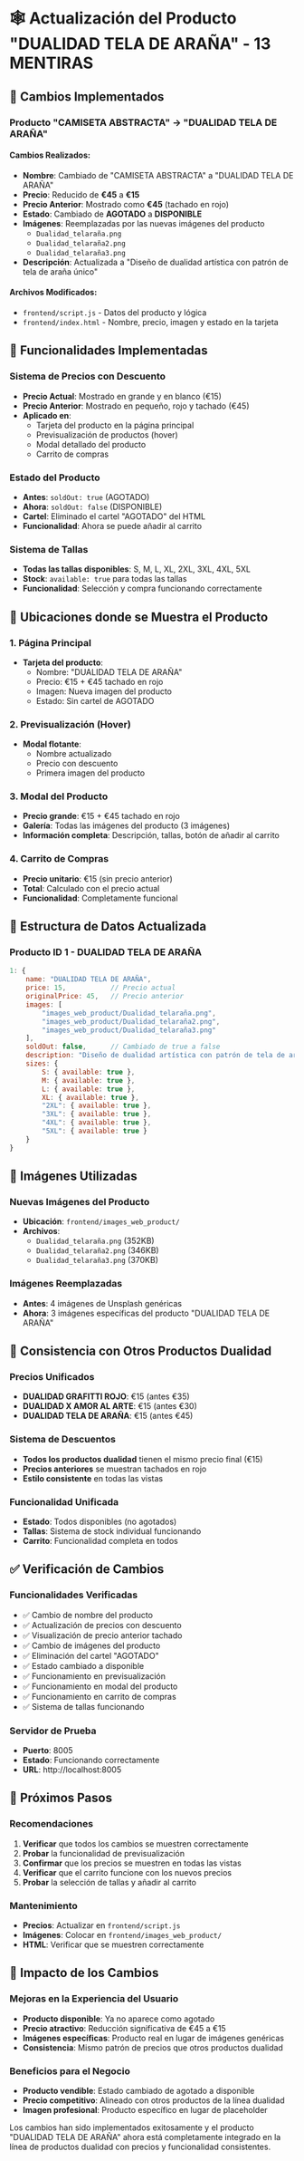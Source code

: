 # 🕸️ Actualización del Producto "DUALIDAD TELA DE ARAÑA" - 13 MENTIRAS

## 📝 **Cambios Implementados**

### **Producto "CAMISETA ABSTRACTA" → "DUALIDAD TELA DE ARAÑA"**

#### **Cambios Realizados:**
- **Nombre**: Cambiado de "CAMISETA ABSTRACTA" a "DUALIDAD TELA DE ARAÑA"
- **Precio**: Reducido de **€45** a **€15**
- **Precio Anterior**: Mostrado como **€45** (tachado en rojo)
- **Estado**: Cambiado de **AGOTADO** a **DISPONIBLE**
- **Imágenes**: Reemplazadas por las nuevas imágenes del producto
  - `Dualidad_telaraña.png`
  - `Dualidad_telaraña2.png`
  - `Dualidad_telaraña3.png`
- **Descripción**: Actualizada a "Diseño de dualidad artística con patrón de tela de araña único"

#### **Archivos Modificados:**
- `frontend/script.js` - Datos del producto y lógica
- `frontend/index.html` - Nombre, precio, imagen y estado en la tarjeta

## 🎯 **Funcionalidades Implementadas**

### **Sistema de Precios con Descuento**
- **Precio Actual**: Mostrado en grande y en blanco (€15)
- **Precio Anterior**: Mostrado en pequeño, rojo y tachado (€45)
- **Aplicado en**:
  - Tarjeta del producto en la página principal
  - Previsualización de productos (hover)
  - Modal detallado del producto
  - Carrito de compras

### **Estado del Producto**
- **Antes**: `soldOut: true` (AGOTADO)
- **Ahora**: `soldOut: false` (DISPONIBLE)
- **Cartel**: Eliminado el cartel "AGOTADO" del HTML
- **Funcionalidad**: Ahora se puede añadir al carrito

### **Sistema de Tallas**
- **Todas las tallas disponibles**: S, M, L, XL, 2XL, 3XL, 4XL, 5XL
- **Stock**: `available: true` para todas las tallas
- **Funcionalidad**: Selección y compra funcionando correctamente

## 📱 **Ubicaciones donde se Muestra el Producto**

### **1. Página Principal**
- **Tarjeta del producto**: 
  - Nombre: "DUALIDAD TELA DE ARAÑA"
  - Precio: €15 + €45 tachado en rojo
  - Imagen: Nueva imagen del producto
  - Estado: Sin cartel de AGOTADO

### **2. Previsualización (Hover)**
- **Modal flotante**: 
  - Nombre actualizado
  - Precio con descuento
  - Primera imagen del producto

### **3. Modal del Producto**
- **Precio grande**: €15 + €45 tachado en rojo
- **Galería**: Todas las imágenes del producto (3 imágenes)
- **Información completa**: Descripción, tallas, botón de añadir al carrito

### **4. Carrito de Compras**
- **Precio unitario**: €15 (sin precio anterior)
- **Total**: Calculado con el precio actual
- **Funcionalidad**: Completamente funcional

## 🔧 **Estructura de Datos Actualizada**

### **Producto ID 1 - DUALIDAD TELA DE ARAÑA**
```javascript
1: {
    name: "DUALIDAD TELA DE ARAÑA",
    price: 15,           // Precio actual
    originalPrice: 45,   // Precio anterior
    images: [
        "images_web_product/Dualidad_telaraña.png",
        "images_web_product/Dualidad_telaraña2.png",
        "images_web_product/Dualidad_telaraña3.png"
    ],
    soldOut: false,      // Cambiado de true a false
    description: "Diseño de dualidad artística con patrón de tela de araña único.",
    sizes: {
        S: { available: true },
        M: { available: true },
        L: { available: true },
        XL: { available: true },
        "2XL": { available: true },
        "3XL": { available: true },
        "4XL": { available: true },
        "5XL": { available: true }
    }
}
```

## 📁 **Imágenes Utilizadas**

### **Nuevas Imágenes del Producto**
- **Ubicación**: `frontend/images_web_product/`
- **Archivos**:
  - `Dualidad_telaraña.png` (352KB)
  - `Dualidad_telaraña2.png` (346KB)
  - `Dualidad_telaraña3.png` (370KB)

### **Imágenes Reemplazadas**
- **Antes**: 4 imágenes de Unsplash genéricas
- **Ahora**: 3 imágenes específicas del producto "DUALIDAD TELA DE ARAÑA"

## 🎨 **Consistencia con Otros Productos Dualidad**

### **Precios Unificados**
- **DUALIDAD GRAFITTI ROJO**: €15 (antes €35)
- **DUALIDAD X AMOR AL ARTE**: €15 (antes €30)
- **DUALIDAD TELA DE ARAÑA**: €15 (antes €45)

### **Sistema de Descuentos**
- **Todos los productos dualidad** tienen el mismo precio final (€15)
- **Precios anteriores** se muestran tachados en rojo
- **Estilo consistente** en todas las vistas

### **Funcionalidad Unificada**
- **Estado**: Todos disponibles (no agotados)
- **Tallas**: Sistema de stock individual funcionando
- **Carrito**: Funcionalidad completa en todos

## ✅ **Verificación de Cambios**

### **Funcionalidades Verificadas**
- ✅ Cambio de nombre del producto
- ✅ Actualización de precios con descuento
- ✅ Visualización de precio anterior tachado
- ✅ Cambio de imágenes del producto
- ✅ Eliminación del cartel "AGOTADO"
- ✅ Estado cambiado a disponible
- ✅ Funcionamiento en previsualización
- ✅ Funcionamiento en modal del producto
- ✅ Funcionamiento en carrito de compras
- ✅ Sistema de tallas funcionando

### **Servidor de Prueba**
- **Puerto**: 8005
- **Estado**: Funcionando correctamente
- **URL**: http://localhost:8005

## 🎯 **Próximos Pasos**

### **Recomendaciones**
1. **Verificar** que todos los cambios se muestren correctamente
2. **Probar** la funcionalidad de previsualización
3. **Confirmar** que los precios se muestren en todas las vistas
4. **Verificar** que el carrito funcione con los nuevos precios
5. **Probar** la selección de tallas y añadir al carrito

### **Mantenimiento**
- **Precios**: Actualizar en `frontend/script.js`
- **Imágenes**: Colocar en `frontend/images_web_product/`
- **HTML**: Verificar que se muestren correctamente

## 🌟 **Impacto de los Cambios**

### **Mejoras en la Experiencia del Usuario**
- **Producto disponible**: Ya no aparece como agotado
- **Precio atractivo**: Reducción significativa de €45 a €15
- **Imágenes específicas**: Producto real en lugar de imágenes genéricas
- **Consistencia**: Mismo patrón de precios que otros productos dualidad

### **Beneficios para el Negocio**
- **Producto vendible**: Estado cambiado de agotado a disponible
- **Precio competitivo**: Alineado con otros productos de la línea dualidad
- **Imagen profesional**: Producto específico en lugar de placeholder

Los cambios han sido implementados exitosamente y el producto "DUALIDAD TELA DE ARAÑA" ahora está completamente integrado en la línea de productos dualidad con precios y funcionalidad consistentes.
